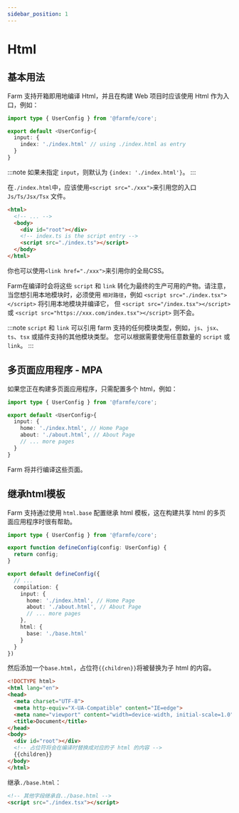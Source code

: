 ```yaml
---
sidebar_position: 1
---
```


# Html
## 基本用法
Farm 支持开箱即用地编译 Html，并且在构建 Web 项目时应该使用 Html 作为入口，例如：

```ts title="farm.config.ts"
import type { UserConfig } from '@farmfe/core';

export default <UserConfig>{
  input: {
    index: './index.html' // using ./index.html as entry
  }
}
```

:::note
如果未指定 `input`，则默认为 `{index: './index.html'}`。
:::

在`./index.html`中，应该使用`<script src="./xxx">`来引用您的入口 `Js/Ts/Jsx/Tsx` 文件。

```html title="./index.html"
<html>
  <!-- ... -->
  <body>
    <div id="root"></div>
    <!-- index.ts is the script entry -->
    <script src="./index.ts"></script> 
  </body>
</html>

```
你也可以使用`<link href="./xxx">`来引用你的全局CSS。

Farm在编译时会将这些 `script` 和 `link` 转化为最终的生产可用的产物。请注意，当您想引用本地模块时，必须使用 `相对路径`，例如 `<script src="./index.tsx"></script>` 将引用本地模块并编译它， 但 `<script src="/index.tsx"></script>` 或 `<script src="https://xxx.com/index.tsx"></script>` 则不会。

:::note
`script` 和 `link` 可以引用 farm 支持的任何模块类型，例如，`js`、`jsx`、`ts`、`tsx` 或插件支持的其他模块类型。 您可以根据需要使用任意数量的 `script` 或 `link`。
:::

## 多页面应用程序 - MPA
如果您正在构建多页面应用程序，只需配置多个 html，例如：

```ts title="farm.config.ts"
import type { UserConfig } from '@farmfe/core';

export default <UserConfig>{
  input: {
    home: './index.html', // Home Page
    about: './about.html', // About Page
    // ... more pages
  }
}
```
Farm 将并行编译这些页面。

## 继承html模板
Farm 支持通过使用 `html.base` 配置继承 html 模板，这在构建共享 html 的多页面应用程序时很有帮助。

```ts title="farm.config.ts"
import type { UserConfig } from '@farmfe/core';

export function defineConfig(config: UserConfig) {
  return config;
}

export default defineConfig({
  // ...
  compilation: {
    input: {
      home: './index.html', // Home Page
      about: './about.html', // About Page
      // ... more pages
    },
    html: {
      base: './base.html'
    }
  }
})
```

然后添加一个`base.html`，占位符`{{children}}`将被替换为子 html 的内容。

```html title="./base.html"
<!DOCTYPE html>
<html lang="en">
<head>
  <meta charset="UTF-8">
  <meta http-equiv="X-UA-Compatible" content="IE=edge">
  <meta name="viewport" content="width=device-width, initial-scale=1.0">
  <title>Document</title>
</head>
<body>
  <div id="root"></div>
  <!-- 占位符将会在编译时替换成对应的子 html 的内容 -->
  {{children}}
</body>
</html>
````

继承`./base.html`：

```html title="./src/home.html"
<!-- 其他字段继承自../base.html -->
<script src="./index.tsx"></script>
````